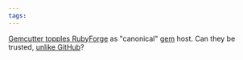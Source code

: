 ```yaml
---
tags: 
---
```


[Gemcutter topples RubyForge](http://www.rubyinside.com/gemcutter-is-the-new-official-default-rubygem-host-2659.html) as "canonical" [gem](/wiki/gem) host. Can they be trusted, [unlike GitHub](/twitter/179)?
